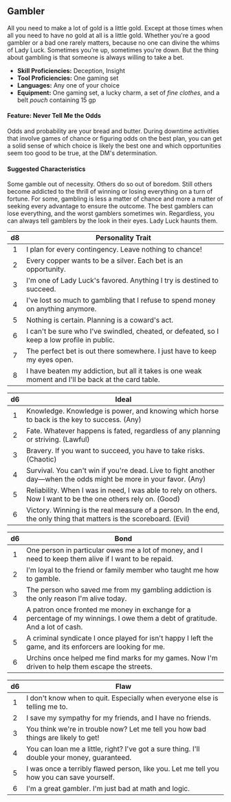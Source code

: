 ## Gambler

All you need to make a lot of gold is a little gold. Except at those times when all you need to have no gold at all is a little gold. Whether you're a good gambler or a bad one rarely matters, because no one can divine the whims of Lady Luck. Sometimes you're up, sometimes you're down. But the thing about gambling is that someone is always willing to take a bet.

- **Skill Proficiencies:** Deception, Insight
- **Tool Proficiencies:** One gaming set
- **Languages:** Any one of your choice
- **Equipment:** One gaming set, a lucky charm, a set of *fine clothes*, and a belt *pouch* containing 15 gp

#### Feature: Never Tell Me the Odds

Odds and probability are your bread and butter. During downtime activities that involve games of chance or figuring odds on the best plan, you can get a solid sense of which choice is likely the best one and which opportunities seem too good to be true, at the DM's determination.

#### Suggested Characteristics

Some gamble out of necessity. Others do so out of boredom. Still others become addicted to the thrill of winning or losing everything on a turn of fortune. For some, gambling is less a matter of chance and more a matter of seeking every advantage to ensure the outcome. The best gamblers can lose everything, and the worst gamblers sometimes win. Regardless, you can always tell gamblers by the look in their eyes. Lady Luck haunts them.

|  d8 | Personality Trait                                                                                   |
|:---:|-----------------------------------------------------------------------------------------------------|
|  1  | I plan for every contingency. Leave nothing to chance!                                              |
|  2  | Every copper wants to be a silver. Each bet is an opportunity.                                      |
|  3  | I'm one of Lady Luck's favored. Anything I try is destined to succeed.                              |
|  4  | I've lost so much to gambling that I refuse to spend money on anything anymore.                     |
|  5  | Nothing is certain. Planning is a coward's act.                                                     |
|  6  | I can't be sure who I've swindled, cheated, or defeated, so I keep a low profile in public.         |
|  7  | The perfect bet is out there somewhere. I just have to keep my eyes open.                           |
|  8  | I have beaten my addiction, but all it takes is one weak moment and I'll be back at the card table. |

|  d6 | Ideal                                                                                                               |
|:---:|---------------------------------------------------------------------------------------------------------------------|
|  1  | Knowledge. Knowledge is power, and knowing which horse to back is the key to success. (Any)                         |
|  2  | Fate. Whatever happens is fated, regardless of any planning or striving. (Lawful)                                   |
|  3  | Bravery. If you want to succeed, you have to take risks. (Chaotic)                                                  |
|  4  | Survival. You can't win if you're dead. Live to fight another day—when the odds might be more in your favor. (Any)  |
|  5  | Reliability. When I was in need, I was able to rely on others. Now I want to be the one others rely on. (Good)      |
|  6  | Victory. Winning is the real measure of a person. In the end, the only thing that matters is the scoreboard. (Evil) |

|  d6 | Bond                                                                                                                           |
|:---:|--------------------------------------------------------------------------------------------------------------------------------|
|  1  | One person in particular owes me a lot of money, and I need to keep them alive if I want to be repaid.                         |
|  2  | I'm loyal to the friend or family member who taught me how to gamble.                                                          |
|  3  | The person who saved me from my gambling addiction is the only reason I'm alive today.                                         |
|  4  | A patron once fronted me money in exchange for a percentage of my winnings. I owe them a debt of gratitude. And a lot of cash. |
|  5  | A criminal syndicate I once played for isn't happy I left the game, and its enforcers are looking for me.                      |
|  6  | Urchins once helped me find marks for my games. Now I'm driven to help them escape the streets.                                |

|  d6 | Flaw                                                                                        |
|:---:|---------------------------------------------------------------------------------------------|
|  1  | I don't know when to quit. Especially when everyone else is telling me to.                  |
|  2  | I save my sympathy for my friends, and I have no friends.                                   |
|  3  | You think we're in trouble now? Let me tell you how bad things are likely to get!           |
|  4  | You can loan me a little, right? I've got a sure thing. I'll double your money, guaranteed. |
|  5  | I was once a terribly flawed person, like you. Let me tell you how you can save yourself.   |
|  6  | I'm a great gambler. I'm just bad at math and logic.                                        |
